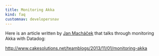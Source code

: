 ```yaml
---
title: Monitoring Akka
kind: faq
customnav: developersnav
---
```


Here is an article written by [Jan Macháček](https://twitter.com/honzam399) that talks through monitoring Akka with Datadog:

http://www.cakesolutions.net/teamblogs/2013/11/01/monitoring-akka